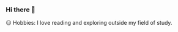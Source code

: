 ### Hi there 👋

<!--
**Yaa-de-champ/Yaa-de-champ** is a ✨ _special_ ✨ repository because its `README.md` (this file) appears on your GitHub profile.

Here are some ideas to get you started:

- 🔭 I’m currently an undergraduate biomedical engineering student 
- 🌱 I’m currently learning some programming languages such as HTML & CSS, Python, JavaScript and C programming as skills.
- 👯 I’m looking forward to collaborating on any fun project involving the programming languages I have mentioned above.
- 🤔 I’m looking for help with how to create and implement Machine Learning or Artificial Intelligence Projects (using Python)
- 💬 Let's connect on Linkden(https://www.linkedin.com/in/nana-yaa-adomaa-doku-amponsah-078854235)
- 📫 How to reach me: Through my personal and active email dokuamponsahnanayaaadomaa@gmail.com
- 😄 Pronouns: She/Her
- ⚡ Fun fact: I am a very curious learner and always encourage myself by speaking to myself.
-->😌 Hobbies: I love reading and exploring outside my field of study.

